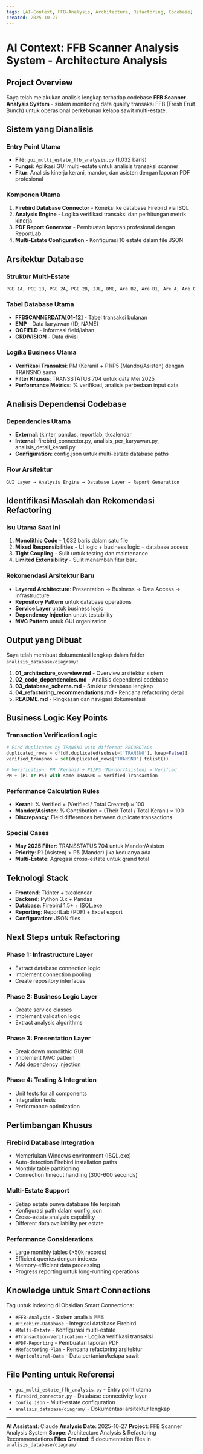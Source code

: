 ```yaml
---
tags: [AI-Context, FFB-Analysis, Architecture, Refactoring, Codebase]
created: 2025-10-27
---
```


# AI Context: FFB Scanner Analysis System - Architecture Analysis

## Project Overview

Saya telah melakukan analisis lengkap terhadap codebase **FFB Scanner Analysis System** - sistem monitoring data quality transaksi FFB (Fresh Fruit Bunch) untuk operasional perkebunan kelapa sawit multi-estate.

## Sistem yang Dianalisis

### Entry Point Utama
- **File**: `gui_multi_estate_ffb_analysis.py` (1,032 baris)
- **Fungsi**: Aplikasi GUI multi-estate untuk analisis transaksi scanner
- **Fitur**: Analisis kinerja kerani, mandor, dan asisten dengan laporan PDF profesional

### Komponen Utama
1. **Firebird Database Connector** - Koneksi ke database Firebird via ISQL
2. **Analysis Engine** - Logika verifikasi transaksi dan perhitungan metrik kinerja
3. **PDF Report Generator** - Pembuatan laporan profesional dengan ReportLab
4. **Multi-Estate Configuration** - Konfigurasi 10 estate dalam file JSON

## Arsitektur Database

### Struktur Multi-Estate
```
PGE 1A, PGE 1B, PGE 2A, PGE 2B, IJL, DME, Are B2, Are B1, Are A, Are C
```

### Tabel Database Utama
- **FFBSCANNERDATA[01-12]** - Tabel transaksi bulanan
- **EMP** - Data karyawan (ID, NAME)
- **OCFIELD** - Informasi field/lahan
- **CRDIVISION** - Data divisi

### Logika Business Utama
- **Verifikasi Transaksi**: PM (Kerani) + P1/P5 (Mandor/Asisten) dengan TRANSNO sama
- **Filter Khusus**: TRANSSTATUS 704 untuk data Mei 2025
- **Performance Metrics**: % verifikasi, analisis perbedaan input data

## Analisis Dependensi Codebase

### Dependencies Utama
- **External**: tkinter, pandas, reportlab, tkcalendar
- **Internal**: firebird_connector.py, analisis_per_karyawan.py, analisis_detail_kerani.py
- **Configuration**: config.json untuk multi-estate database paths

### Flow Arsitektur
```
GUI Layer → Analysis Engine → Database Layer → Report Generation
```

## Identifikasi Masalah dan Rekomendasi Refactoring

### Isu Utama Saat Ini
1. **Monolithic Code** - 1,032 baris dalam satu file
2. **Mixed Responsibilities** - UI logic + business logic + database access
3. **Tight Coupling** - Sulit untuk testing dan maintenance
4. **Limited Extensibility** - Sulit menambah fitur baru

### Rekomendasi Arsitektur Baru
- **Layered Architecture**: Presentation → Business → Data Access → Infrastructure
- **Repository Pattern** untuk database operations
- **Service Layer** untuk business logic
- **Dependency Injection** untuk testability
- **MVC Pattern** untuk GUI organization

## Output yang Dibuat

Saya telah membuat dokumentasi lengkap dalam folder `analisis_database/diagram/`:

1. **01_architecture_overview.md** - Overview arsitektur sistem
2. **02_code_dependencies.md** - Analisis dependensi codebase
3. **03_database_schema.md** - Struktur database lengkap
4. **04_refactoring_recommendations.md** - Rencana refactoring detail
5. **README.md** - Ringkasan dan navigasi dokumentasi

## Business Logic Key Points

### Transaction Verification Logic
```python
# Find duplicates by TRANSNO with different RECORDTAGs
duplicated_rows = df[df.duplicated(subset=['TRANSNO'], keep=False)]
verified_transnos = set(duplicated_rows['TRANSNO'].tolist())

# Verification: PM (Kerani) + P1/P5 (Mandor/Asisten) = Verified
PM + (P1 or P5) with same TRANSNO = Verified Transaction
```

### Performance Calculation Rules
- **Kerani**: % Verified = (Verified / Total Created) × 100
- **Mandor/Asisten**: % Contribution = (Their Total / Total Kerani) × 100
- **Discrepancy**: Field differences between duplicate transactions

### Special Cases
- **May 2025 Filter**: TRANSSTATUS 704 untuk Mandor/Asisten
- **Priority**: P1 (Asisten) > P5 (Mandor) jika keduanya ada
- **Multi-Estate**: Agregasi cross-estate untuk grand total

## Teknologi Stack

- **Frontend**: Tkinter + tkcalendar
- **Backend**: Python 3.x + Pandas
- **Database**: Firebird 1.5+ + ISQL.exe
- **Reporting**: ReportLab (PDF) + Excel export
- **Configuration**: JSON files

## Next Steps untuk Refactoring

### Phase 1: Infrastructure Layer
- Extract database connection logic
- Implement connection pooling
- Create repository interfaces

### Phase 2: Business Logic Layer
- Create service classes
- Implement validation logic
- Extract analysis algorithms

### Phase 3: Presentation Layer
- Break down monolithic GUI
- Implement MVC pattern
- Add dependency injection

### Phase 4: Testing & Integration
- Unit tests for all components
- Integration tests
- Performance optimization

## Pertimbangan Khusus

### Firebird Database Integration
- Memerlukan Windows environment (ISQL.exe)
- Auto-detection Firebird installation paths
- Monthly table partitioning
- Connection timeout handling (300-600 seconds)

### Multi-Estate Support
- Setiap estate punya database file terpisah
- Konfigurasi path dalam config.json
- Cross-estate analysis capability
- Different data availability per estate

### Performance Considerations
- Large monthly tables (>50k records)
- Efficient queries dengan indexes
- Memory-efficient data processing
- Progress reporting untuk long-running operations

## Knowledge untuk Smart Connections

Tag untuk indexing di Obsidian Smart Connections:
- `#FFB-Analysis` - Sistem analisis FFB
- `#Firebird-Database` - Integrasi database Firebird
- `#Multi-Estate` - Konfigurasi multi-estate
- `#Transaction-Verification` - Logika verifikasi transaksi
- `#PDF-Reporting` - Pembuatan laporan PDF
- `#Refactoring-Plan` - Rencana refactoring arsitektur
- `#Agricultural-Data` - Data pertanian/kelapa sawit

## File Penting untuk Referensi
- `gui_multi_estate_ffb_analysis.py` - Entry point utama
- `firebird_connector.py` - Database connectivity layer
- `config.json` - Multi-estate configuration
- `analisis_database/diagram/` - Dokumentasi arsitektur lengkap

---

**AI Assistant**: Claude
**Analysis Date**: 2025-10-27
**Project**: FFB Scanner Analysis System
**Scope**: Architecture Analysis & Refactoring Recommendations
**Files Created**: 5 documentation files in `analisis_database/diagram/`